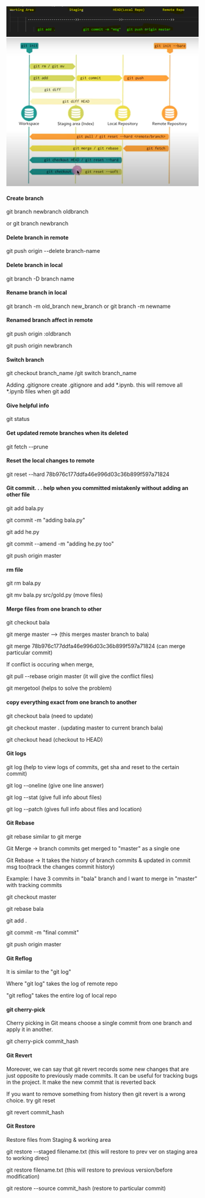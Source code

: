 ![Works](extras/2.png)
![works](extras/1.png)

#### Create branch
git branch newbranch oldbranch

or git branch newbranch

#### Delete branch in remote
git push origin --delete branch-name

#### Delete branch in local
git branch -D branch name

#### Rename branch in local
git branch -m old_branch new_branch
or
git branch -m newname

#### Renamed branch affect in remote
git push origin :oldbranch

git push origin newbranch

#### Switch branch
git checkout branch_name /git switch branch_name


Adding .gitignore
create .gitignore and add *.ipynb. this will remove all *.ipynb files when git add

#### Give helpful info
git status

#### Get updated remote branches when its deleted
git fetch --prune

#### Reset the local changes to remote
git reset --hard 78b976c177ddfa46e996d03c36b899f597a71824


#### Git commit. . . help when you committed mistakenly without adding an other file
git add bala.py

git commit -m "adding bala.py"

git add he.py

git commit --amend -m "adding he.py too"

git push origin master

#### rm file
git rm bala.py

git mv bala.py src/gold.py (move files)

#### Merge files from one branch to other
git checkout bala

git merge master    --> (this merges master branch to bala)

git merge 78b976c177ddfa46e996d03c36b899f597a71824 (can merge particular commit)

If conflict is occuring when merge, 

git pull --rebase origin master    (it will give the conflict files)

git mergetool (helps to solve the problem)

#### copy everything exact from one branch to another
git checkout bala (need to update)

git checkout master . (updating master to current branch bala)

git checkout head (checkout to HEAD)

#### Git logs
git log  (help to view logs of commits, get sha and reset to the certain commit)

git log --oneline (give one line answer)

git log --stat  (give full info about files)

git log --patch  (gives full info about files and location)

#### Git Rebase
git rebase similar to git merge

Git Merge -> branch commits get merged to "master" as a single one

Git Rebase -> It takes the history of branch commits & updated in commit msg too(track the changes commit history)

Example: I have 3 commits in "bala" branch and I want to merge in "master" with tracking commits

git checkout master

git rebase bala

git add .

git commit -m "final commit"

git push origin master

#### Git Reflog
It is similar to the "git log"

Where "git log" takes the log of remote repo

"git reflog" takes the entire log of local repo

#### git cherry-pick
Cherry picking in Git means choose a single commit from one branch and apply it in another.

git cherry-pick commit_hash

#### Git Revert
Moreover, we can say that git revert records some new changes that are just opposite to previously made commits. It can be useful for tracking bugs in the project. It make the new commit that is reverted back

If you want to remove something from history then git revert is a wrong choice. try git reset

git revert commit_hash

#### Git Restore
Restore files from Staging & working area

git restore --staged filename.txt (this will restore to prev ver on staging area to working direc)

git restore filename.txt (this will restore to previous version/before modification)

git restore --source commit_hash (restore to particular commit)